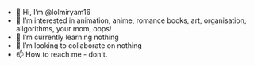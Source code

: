 - 👋 Hi, I’m @lolmiryam16
- 👀 I’m interested in animation, anime, romance books, art, organisation, allgorithms, your mom, oops!
- 🌱 I’m currently learning nothing
- 💞️ I’m looking to collaborate on nothing
- 📫 How to reach me - don't.

<!---
lolmiryam16/lolmiryam16 is a ✨ special ✨ repository because its `README.md` (this file) appears on your GitHub profile.
You can click the Preview link to take a look at your changes.
--->
